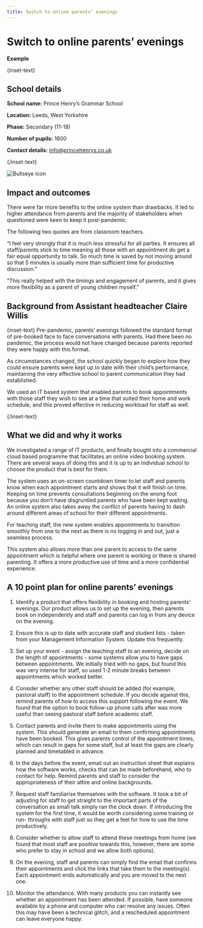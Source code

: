 ```yaml
---
title: Switch to online parents’ evenings
---
```


# Switch to online parents’ evenings

<strong class="govuk-tag">Example</strong>

{inset-text}

## School details

**School name:** Prince Henry’s Grammar School

**Location:** Leeds, West Yorkshire

**Phase:** Secondary (11-18)

**Number of pupils:** 1600

**Contact details:** <info@princehenrys.co.uk>

{/inset-text}

<div class="govuk-grid-row dfe-width-container">
  <div class="govuk-grid-column-full">
    <div class="info-box">
      <div class="info-box__corner">
        <img src="/assets/images/bullseye.svg" alt="Bullseye icon">
      </div>
      <h2 class="govuk-heading-m">
        Impact and outcomes
      </h2>
      <p>
       There were far more benefits to the online system than drawbacks. It led
       to higher attendance from parents and the majority of stakeholders when questioned were keen to keep it post-pandemic.
      </p>
      <p>
         The following two quotes are from classroom teachers.
      </p>
      <p>
         “I feel very strongly that it is much less stressful for all parties.
         It ensures all staff/parents stick to time meaning all those with an
         appointment do get a fair equal opportunity to talk. So much time is
         saved by not moving around so that 5 minutes is usually more than
         sufficient time for productive discussion.”  
      </p>
      <p>
         “This really helped with the timings and engagement of parents, and it
         gives more flexibility as a parent of young children myself.”
      </p>
    </div>
  </div>
</div>

## Background from Assistant headteacher Claire Willis

{inset-text}
Pre-pandemic, parents’ evenings followed the standard format of pre-booked face
to face conversations with parents. Had there been no pandemic, the process
would not have changed because parents reported they were happy with this
format.

As circumstances changed, the school quickly began to explore how they could
ensure parents were kept up to date with their child’s performance, maintaining
the very effective school to parent communication they had established.

We used an IT based system that enabled parents to book appointments with those
staff they wish to see at a time that suited their home and work schedule, and
this proved effective in reducing workload for staff as well.

{/inset-text}

## What we did and why it works

We investigated a range of IT products, and finally bought into a commercial
cloud based programme that facilitates an online video booking system. There are
several ways of doing this and it is up to an individual school to choose the
product that is best for them.

The system uses an on-screen countdown timer to let staff and parents know when
each appointment starts and shows that it will finish on time. Keeping on time
prevents consultations beginning on the wrong foot because you don’t have
disgruntled parents who have been kept waiting. An online system also takes away
the conflict of parents having to dash around different areas of school for
their different appointments.

For teaching staff, the new system enables appointments to transition smoothly
from one to the next as there is no logging in and out, just a seamless process.

This system also allows more than one parent to access to the same appointment
which is helpful where one parent is working or there is shared parenting. It
offers a more productive use of time and a more confidential experience.

## A 10 point plan for online parents’ evenings

1. Identify a product that offers flexibility in booking and hosting parents’ evenings. Our product allows us to set up the evening, then parents book on independently and staff and parents can log in from any device on the evening.

2. Ensure this is up to date with accurate staff and student lists - taken from your Management Information System. Update this frequently.

3. Set up your event - assign the teaching staff to an evening, decide on the length of appointments - some systems allow you to have gaps between appointments. We initially tried with no gaps, but found this was very intense for staff, so used 1-2 minute breaks between appointments which worked better.

4. Consider whether any other staff should be added (for example, pastoral staff) to the appointment schedule. If you decide against this, remind parents of how to access this support following the event. We found that the option to book follow-up phone calls after was more useful than seeing pastoral staff before academic staff.

5. Contact parents and invite them to make appointments using the system. This should generate an email to them confirming appointments have been booked. This gives parents control of the appointment times, which can result in gaps for some staff, but at least the gaps are clearly planned and timetabled in advance.

6. In the days before the event, email out an instruction sheet that explains how the software works, checks that can be made beforehand, who to contact for help. Remind parents and staff to consider the appropriateness of their attire and online backgrounds.

7. Request staff familiarise themselves with the software. It took a bit of adjusting for staff to get straight to the important parts of the conversation as small talk simply ran the clock down. If introducing the system for the first time, it would be worth considering some training or run- throughs with staff just so they get a feel for how to use the time productively.

8. Consider whether to allow staff to attend these meetings from home (we found that most staff are positive towards this, however, there are some who prefer to stay in school and we allow both options).

9. On the evening, staff and parents can simply find the email that confirms their appointments and click the links that take them to the meeting(s). Each appointment ends automatically and you are moved to the next one.

10. Monitor the attendance. With many products you can instantly see whether an appointment has been attended. If possible, have someone available by a phone and computer who can resolve any issues. Often this may have been a technical glitch, and a rescheduled appointment can leave everyone happy.
